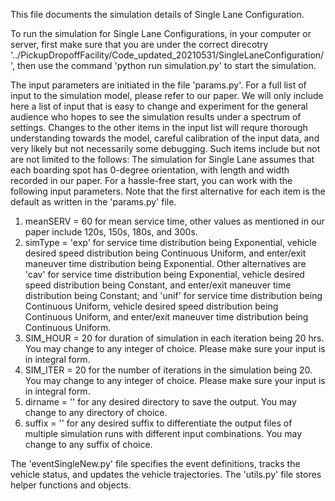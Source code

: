 This file documents the simulation details of Single Lane Configuration.

To run the simulation for Single Lane Configurations, in your computer or server, first make sure that you are under the correct direcotry '../PickupDropoffFacility/Code_updated_20210531/SingleLaneConfiguration/', then use the command 'python run simulation.py' to start the simulation.

The input parameters are initiated in the file 'params.py'. For a full list of input to the simulation model, please refer to our paper. We will only include here a list of input that is easy to change and experiment for the general audience who hopes to see the simulation results under a spectrum of settings. Changes to the other items in the input list will requre thorough understanding towards the model, careful calibration of the input data, and very likely but not necessarily some debugging. Such items include but not are not limited to the follows: The simulation for Single Lane assumes that each boarding spot has 0-degree orientation, with length and width recorded in our paper. For a hassle-free start, you can work with the following input parameters. Note that the first alternative for each item is the default as written in the 'params.py' file.

  1. meanSERV = 60 for mean service time, other values as mentioned in our paper include 120s, 150s, 180s, and 300s.
  2. simType = 'exp' for service time distribution being Exponential, vehicle desired speed distribution being Continuous Uniform, and enter/exit maneuver time distribution being Exponential. Other alternatives are 'cav' for service time distribution being Exponential, vehicle desired speed distribution being Constant, and enter/exit maneuver time distribution being Constant; and 'unif' for service time distribution being Continuous Uniform, vehicle desired speed distribution being Continuous Uniform, and enter/exit maneuver time distribution being Continuous Uniform.
  3. SIM_HOUR = 20 for duration of simulation in each iteration being 20 hrs. You may change to any integer of choice. Please make sure your input is in integral form.
  4. SIM_ITER = 20 for the number of iterations in the simulation being 20. You may change to any integer of choice. Please make sure your input is in integral form.
  5. dirname = '' for any desired directory to save the output. You may change to any directory of choice.
  6. suffix = '' for any desired suffix to differentiate the output files of multiple simulation runs with different input combinations. You may change to any suffix of choice.

The 'eventSingleNew.py' file specifies the event definitions, tracks the vehicle status, and updates the vehicle trajectories. The 'utils.py' file stores helper functions and objects.
